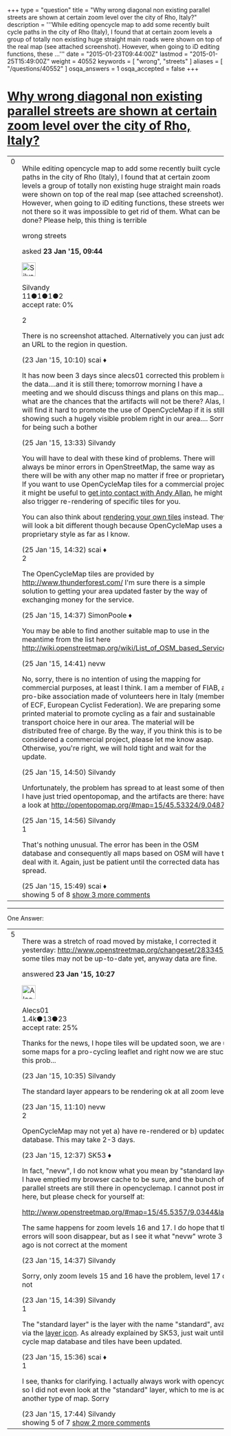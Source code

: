 +++
type = "question"
title = "Why wrong diagonal non existing parallel streets are shown at certain zoom level over the city of Rho, Italy?"
description = '''While editing opencycle map to add some recently built cycle paths in the city of Rho (Italy), I found that at certain zoom levels a group of totally non existing huge straight main roads were shown on top of the real map (see attached screenshot). However, when going to iD editing functions, these ...'''
date = "2015-01-23T09:44:00Z"
lastmod = "2015-01-25T15:49:00Z"
weight = 40552
keywords = [ "wrong", "streets" ]
aliases = [ "/questions/40552" ]
osqa_answers = 1
osqa_accepted = false
+++

<div class="headNormal">

# [Why wrong diagonal non existing parallel streets are shown at certain zoom level over the city of Rho, Italy?](/questions/40552/why-wrong-diagonal-non-existing-parallel-streets-are-shown-at-certain-zoom-level-over-the-city-of-rho-italy)

</div>

<div id="main-body">

<div id="askform">

<table id="question-table" style="width:100%;">
<colgroup>
<col style="width: 50%" />
<col style="width: 50%" />
</colgroup>
<tbody>
<tr>
<td style="width: 30px; vertical-align: top"><div class="vote-buttons">
<span id="post-40552-upvote" class="ajax-command post-vote up" rel="nofollow" title="I like this post (click again to cancel)"> </span>
<div id="post-40552-score" class="post-score" title="current number of votes">
0
</div>
<span id="post-40552-downvote" class="ajax-command post-vote down" rel="nofollow" title="I dont like this post (click again to cancel)"> </span> <span id="favorite-mark" class="ajax-command favorite-mark" rel="nofollow" title="mark/unmark this question as favorite (click again to cancel)"> </span>
<div id="favorite-count" class="favorite-count">
&#10;</div>
</div></td>
<td><div id="item-right">
<div class="question-body">
<p>While editing opencycle map to add some recently built cycle paths in the city of Rho (Italy), I found that at certain zoom levels a group of totally non existing huge straight main roads were shown on top of the real map (see attached screenshot). However, when going to iD editing functions, these streets were not there so it was impossible to get rid of them. What can be done? Please help, this thing is terrible</p>
</div>
<div id="question-tags" class="tags-container tags">
<span class="post-tag tag-link-wrong" rel="tag" title="see questions tagged &#39;wrong&#39;">wrong</span> <span class="post-tag tag-link-streets" rel="tag" title="see questions tagged &#39;streets&#39;">streets</span>
</div>
<div id="question-controls" class="post-controls">
&#10;</div>
<div class="post-update-info-container">
<div class="post-update-info post-update-info-user">
<p>asked <strong>23 Jan '15, 09:44</strong></p>
<img src="https://secure.gravatar.com/avatar/a11ab8e29c18f90498603595e4e0f9f8?s=32&amp;d=identicon&amp;r=g" class="gravatar" width="32" height="32" alt="Silvandy&#39;s gravatar image" />
<p><span>Silvandy</span><br />
<span class="score" title="11 reputation points">11</span><span title="1 badges"><span class="badge1">●</span><span class="badgecount">1</span></span><span title="1 badges"><span class="silver">●</span><span class="badgecount">1</span></span><span title="2 badges"><span class="bronze">●</span><span class="badgecount">2</span></span><br />
<span class="accept_rate" title="Rate of the user&#39;s accepted answers">accept rate:</span> <span title="Silvandy has no accepted answers">0%</span></p>
</div>
</div>
<div id="comments-container-40552" class="comments-container">
<span id="40554"></span>
<div id="comment-40554" class="comment">
<div id="post-40554-score" class="comment-score">
2
</div>
<div class="comment-text">
<p>There is no screenshot attached. Alternatively you can just add an URL to the region in question.</p>
</div>
<div id="comment-40554-info" class="comment-info">
<span class="comment-age">(23 Jan '15, 10:10)</span> <span class="comment-user userinfo">scai ♦</span>
</div>
</div>
<span id="40601"></span>
<div id="comment-40601" class="comment">
<div id="post-40601-score" class="comment-score">
&#10;</div>
<div class="comment-text">
<p>It has now been 3 days since alecs01 corrected this problem in the data....and it is still there; tomorrow morning I have a meeting and we should discuss things and plans on this map... what are the chances that the artifacts will not be there? Alas, I will find it hard to promote the use of OpenCycleMap if it is still showing such a hugely visible problem right in our area.... Sorry for being such a bother</p>
</div>
<div id="comment-40601-info" class="comment-info">
<span class="comment-age">(25 Jan '15, 13:33)</span> <span class="comment-user userinfo">Silvandy</span>
</div>
</div>
<span id="40604"></span>
<div id="comment-40604" class="comment">
<div id="post-40604-score" class="comment-score">
&#10;</div>
<div class="comment-text">
<p>You will have to deal with these kind of problems. There will always be minor errors in OpenStreetMap, the same way as there will be with any other map no matter if free or proprietary. If you want to use OpenCycleMap tiles for a commercial project it might be useful to <a href="http://thunderforest.com/contact/">get into contact with Andy Allan</a>, he might also trigger re-rendering of specific tiles for you.</p>
<p>You can also think about <a href="http://switch2osm.org/serving-tiles/">rendering your own tiles</a> instead. They will look a bit different though because OpenCycleMap uses a proprietary style as far as I know.</p>
</div>
<div id="comment-40604-info" class="comment-info">
<span class="comment-age">(25 Jan '15, 14:32)</span> <span class="comment-user userinfo">scai ♦</span>
</div>
</div>
<span id="40605"></span>
<div id="comment-40605" class="comment">
<div id="post-40605-score" class="comment-score">
2
</div>
<div class="comment-text">
<p>The OpenCycleMap tiles are provided by <a href="http://www.thunderforest.com/">http://www.thunderforest.com/</a> I'm sure there is a simple solution to getting your area updated faster by the way of exchanging money for the service.</p>
</div>
<div id="comment-40605-info" class="comment-info">
<span class="comment-age">(25 Jan '15, 14:37)</span> <span class="comment-user userinfo">SimonPoole ♦</span>
</div>
</div>
<span id="40606"></span>
<div id="comment-40606" class="comment not_top_scorer">
<div id="post-40606-score" class="comment-score">
&#10;</div>
<div class="comment-text">
<p>You may be able to find another suitable map to use in the meantime from the list here <a href="http://wiki.openstreetmap.org/wiki/List_of_OSM_based_Services">http://wiki.openstreetmap.org/wiki/List_of_OSM_based_Services</a></p>
</div>
<div id="comment-40606-info" class="comment-info">
<span class="comment-age">(25 Jan '15, 14:41)</span> <span class="comment-user userinfo">nevw</span>
</div>
</div>
<span id="40607"></span>
<div id="comment-40607" class="comment not_top_scorer">
<div id="post-40607-score" class="comment-score">
&#10;</div>
<div class="comment-text">
<p>No, sorry, there is no intention of using the mapping for commercial purposes, at least I think. I am a member of FIAB, a pro-bike association made of volunteers here in Italy (member of ECF, European Cyclist Federation). We are preparing some printed material to promote cycling as a fair and sustainable transport choice here in our area. The material will be distributed free of charge. By the way, if you think this is to be considered a commercial project, please let me know asap. Otherwise, you're right, we will hold tight and wait for the update.</p>
</div>
<div id="comment-40607-info" class="comment-info">
<span class="comment-age">(25 Jan '15, 14:50)</span> <span class="comment-user userinfo">Silvandy</span>
</div>
</div>
<span id="40608"></span>
<div id="comment-40608" class="comment not_top_scorer">
<div id="post-40608-score" class="comment-score">
&#10;</div>
<div class="comment-text">
<p>Unfortunately, the problem has spread to at least some of them: I have just tried opentopomap, and the artifacts are there: have a look at <a href="http://opentopomap.org/#map=15/45.53324/9.04879">http://opentopomap.org/#map=15/45.53324/9.04879</a></p>
</div>
<div id="comment-40608-info" class="comment-info">
<span class="comment-age">(25 Jan '15, 14:56)</span> <span class="comment-user userinfo">Silvandy</span>
</div>
</div>
<span id="40609"></span>
<div id="comment-40609" class="comment">
<div id="post-40609-score" class="comment-score">
1
</div>
<div class="comment-text">
<p>That's nothing unusual. The error has been in the OSM database and consequently all maps based on OSM will have to deal with it. Again, just be patient until the corrected data has spread.</p>
</div>
<div id="comment-40609-info" class="comment-info">
<span class="comment-age">(25 Jan '15, 15:49)</span> <span class="comment-user userinfo">scai ♦</span>
</div>
</div>
</div>
<div id="comment-tools-40552" class="comment-tools">
<span class="comments-showing"> showing 5 of 8 </span> <a href="#" class="show-all-comments-link">show 3 more comments</a>
</div>
<div class="clear">
&#10;</div>
<div id="comment-40552-form-container" class="comment-form-container">
&#10;</div>
<div class="clear">
&#10;</div>
</div></td>
</tr>
</tbody>
</table>

------------------------------------------------------------------------

<div class="tabBar">

<span id="sort-top"></span>

<div class="headQuestions">

One Answer:

</div>

</div>

<span id="40555"></span>

<div id="answer-container-40555" class="answer">

<table style="width:100%;">
<colgroup>
<col style="width: 50%" />
<col style="width: 50%" />
</colgroup>
<tbody>
<tr>
<td style="width: 30px; vertical-align: top"><div class="vote-buttons">
<span id="post-40555-upvote" class="ajax-command post-vote up" rel="nofollow" title="I like this post (click again to cancel)"> </span>
<div id="post-40555-score" class="post-score" title="current number of votes">
5
</div>
<span id="post-40555-downvote" class="ajax-command post-vote down" rel="nofollow" title="I dont like this post (click again to cancel)"> </span>
</div></td>
<td><div class="item-right">
<div class="answer-body">
<p>There was a stretch of road moved by mistake, I corrected it yesterday: <a href="http://www.openstreetmap.org/changeset/28334538">http://www.openstreetmap.org/changeset/28334538</a> some tiles may not be up-to-date yet, anyway data are fine.</p>
</div>
<div class="answer-controls post-controls">
&#10;</div>
<div class="post-update-info-container">
<div class="post-update-info post-update-info-user">
<p>answered <strong>23 Jan '15, 10:27</strong></p>
<img src="https://secure.gravatar.com/avatar/b75c397321b010a8a70f44ab78e7bb44?s=32&amp;d=identicon&amp;r=g" class="gravatar" width="32" height="32" alt="Alecs01&#39;s gravatar image" />
<p><span>Alecs01</span><br />
<span class="score" title="1371 reputation points"><span>1.4k</span></span><span title="13 badges"><span class="silver">●</span><span class="badgecount">13</span></span><span title="23 badges"><span class="bronze">●</span><span class="badgecount">23</span></span><br />
<span class="accept_rate" title="Rate of the user&#39;s accepted answers">accept rate:</span> <span title="Alecs01 has 6 accepted answers">25%</span></p>
</div>
</div>
<div id="comments-container-40555" class="comments-container">
<span id="40557"></span>
<div id="comment-40557" class="comment">
<div id="post-40557-score" class="comment-score">
&#10;</div>
<div class="comment-text">
<p>Thanks for the news, I hope tiles will be updated soon, we are using some maps for a pro-cycling leaflet and right now we are stuck with this prob...</p>
</div>
<div id="comment-40557-info" class="comment-info">
<span class="comment-age">(23 Jan '15, 10:35)</span> <span class="comment-user userinfo">Silvandy</span>
</div>
</div>
<span id="40558"></span>
<div id="comment-40558" class="comment">
<div id="post-40558-score" class="comment-score">
&#10;</div>
<div class="comment-text">
<p>The standard layer appears to be rendering ok at all zoom levels now.</p>
</div>
<div id="comment-40558-info" class="comment-info">
<span class="comment-age">(23 Jan '15, 11:10)</span> <span class="comment-user userinfo">nevw</span>
</div>
</div>
<span id="40561"></span>
<div id="comment-40561" class="comment">
<div id="post-40561-score" class="comment-score">
2
</div>
<div class="comment-text">
<p>OpenCycleMap may not yet a) have re-rendered or b) updated its database. This may take 2-3 days.</p>
</div>
<div id="comment-40561-info" class="comment-info">
<span class="comment-age">(23 Jan '15, 12:37)</span> <span class="comment-user userinfo">SK53 ♦</span>
</div>
</div>
<span id="40565"></span>
<div id="comment-40565" class="comment not_top_scorer">
<div id="post-40565-score" class="comment-score">
&#10;</div>
<div class="comment-text">
<p>In fact, "nevw", I do not know what you mean by "standard layer", but I have emptied my browser cache to be sure, and the bunch of wrong parallel streets are still there in opencyclemap. I cannot post images here, but please check for yourself at:</p>
<p><a href="http://www.openstreetmap.org/#map=15/45.5357/9.0344&amp;layers=C">http://www.openstreetmap.org/#map=15/45.5357/9.0344&amp;layers=C</a></p>
<p>The same happens for zoom levels 16 and 17. I do hope that these errors will soon disappear, but as I see it what "nevw" wrote 3 hours ago is not correct at the moment</p>
</div>
<div id="comment-40565-info" class="comment-info">
<span class="comment-age">(23 Jan '15, 14:37)</span> <span class="comment-user userinfo">Silvandy</span>
</div>
</div>
<span id="40566"></span>
<div id="comment-40566" class="comment not_top_scorer">
<div id="post-40566-score" class="comment-score">
&#10;</div>
<div class="comment-text">
<p>Sorry, only zoom levels 15 and 16 have the problem, level 17 does not</p>
</div>
<div id="comment-40566-info" class="comment-info">
<span class="comment-age">(23 Jan '15, 14:39)</span> <span class="comment-user userinfo">Silvandy</span>
</div>
</div>
<span id="40567"></span>
<div id="comment-40567" class="comment">
<div id="post-40567-score" class="comment-score">
1
</div>
<div class="comment-text">
<p>The "standard layer" is the layer with the name "standard", available via the <a href="http://wiki.openstreetmap.org/wiki/Browsing#Layers">layer icon</a>. As already explained by SK53, just wait until the cycle map database and tiles have been updated.</p>
</div>
<div id="comment-40567-info" class="comment-info">
<span class="comment-age">(23 Jan '15, 15:36)</span> <span class="comment-user userinfo">scai ♦</span>
</div>
</div>
<span id="40571"></span>
<div id="comment-40571" class="comment">
<div id="post-40571-score" class="comment-score">
1
</div>
<div class="comment-text">
<p>I see, thanks for clarifying. I actually always work with opencyclemap, so I did not even look at the "standard" layer, which to me is actually another type of map. Sorry</p>
</div>
<div id="comment-40571-info" class="comment-info">
<span class="comment-age">(23 Jan '15, 17:44)</span> <span class="comment-user userinfo">Silvandy</span>
</div>
</div>
</div>
<div id="comment-tools-40555" class="comment-tools">
<span class="comments-showing"> showing 5 of 7 </span> <a href="#" class="show-all-comments-link">show 2 more comments</a>
</div>
<div class="clear">
&#10;</div>
<div id="comment-40555-form-container" class="comment-form-container">
&#10;</div>
<div class="clear">
&#10;</div>
</div></td>
</tr>
</tbody>
</table>

</div>

<div class="paginator-container-left">

</div>

</div>

</div>


